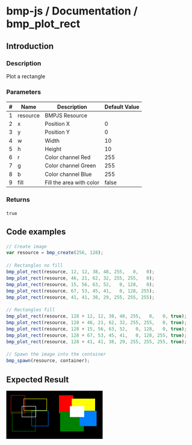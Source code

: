 # bmp-js / Documentation / bmp_plot_rect
## Introduction

### Description

Plot a rectangle

### Parameters

|#|Name|Description|Default Value|
|-|-|-|-|
|1|resource|BMPJS Resource||
|2|x|Position X|0|
|3|y|Position Y|0|
|4|w|Width|10|
|5|h|Height|10|
|6|r|Color channel Red|255|
|7|g|Color channel Green|255|
|8|b|Color channel Blue|255|
|9|fill|Fill the area with color|false|

### Returns
`true`

## Code examples

```js
// Create image
var resource = bmp_create(256, 128);

// Rectangles no fill
bmp_plot_rect(resource, 12, 12, 38, 48, 255,   0,   0);
bmp_plot_rect(resource, 46, 21, 62, 32, 255, 255,   0);
bmp_plot_rect(resource, 15, 56, 63, 52,   0, 128,   0);
bmp_plot_rect(resource, 67, 53, 45, 41,   0, 128, 255);
bmp_plot_rect(resource, 41, 41, 38, 29, 255, 255, 255);

// Rectangles fill
bmp_plot_rect(resource, 128 + 12, 12, 38, 48, 255,   0,   0, true);
bmp_plot_rect(resource, 128 + 46, 21, 62, 32, 255, 255,   0, true);
bmp_plot_rect(resource, 128 + 15, 56, 63, 52,   0, 128,   0, true);
bmp_plot_rect(resource, 128 + 67, 53, 45, 41,   0, 128, 255, true);
bmp_plot_rect(resource, 128 + 41, 41, 38, 29, 255, 255, 255, true);

// Spawn the image into the container
bmp_spawn(resource, container);
```

## Expected Result

![expected-result](./img/024.png)

